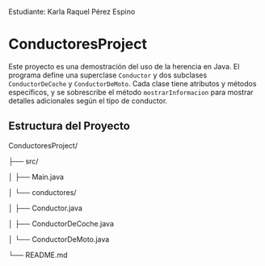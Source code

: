 Estudiante:
Karla Raquel Pérez Espino

# ConductoresProject

Este proyecto es una demostración del uso de la herencia en Java. 
El programa define una superclase `Conductor` y dos subclases `ConductorDeCoche` y `ConductorDeMoto`. 
Cada clase tiene atributos y métodos específicos, y se sobrescribe el método `mostrarInformacion` 
para mostrar detalles adicionales según el tipo de conductor.

## Estructura del Proyecto

ConductoresProject/

├── src/

│ ├── Main.java

│ └── conductores/

│ ├── Conductor.java

│ ├── ConductorDeCoche.java

│ └── ConductorDeMoto.java

└── README.md

